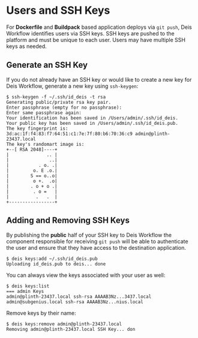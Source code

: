 # Users and SSH Keys

For **Dockerfile** and **Buildpack** based application deploys via `git push`, Deis Workflow identifies users via SSH
keys. SSH keys are pushed to the platform and must be unique to each user. Users may have multiple SSH keys as needed.

## Generate an SSH Key

If you do not already have an SSH key or would like to create a new key for Deis Workflow, generate a new key using
`ssh-keygen`:

```
$ ssh-keygen -f ~/.ssh/id_deis -t rsa
Generating public/private rsa key pair.
Enter passphrase (empty for no passphrase):
Enter same passphrase again:
Your identification has been saved in /Users/admin/.ssh/id_deis.
Your public key has been saved in /Users/admin/.ssh/id_deis.pub.
The key fingerprint is:
3d:ac:1f:f4:83:f7:64:51:c1:7e:7f:80:b6:70:36:c9 admin@plinth-23437.local
The key's randomart image is:
+--[ RSA 2048]----+
|              .. |
|               ..|
|           . o. .|
|         o. E .o.|
|        S == o..o|
|         o +.  .o|
|        . o + o .|
|         . o =   |
|          .   .  |
+-----------------+
```

## Adding and Removing SSH Keys

By publishing the **public** half of your SSH key to Deis Workflow the component responsible for receiving `git push`
will be able to authenticate the user and ensure that they have access to the destination application.

```
$ deis keys:add ~/.ssh/id_deis.pub
Uploading id_deis.pub to deis... done
```

You can always view the keys associated with your user as well:

```
$ deis keys:list
=== admin Keys
admin@plinth-23437.local ssh-rsa AAAAB3Nz...3437.local
admin@subgenius.local ssh-rsa AAAAB3Nz...nius.local
```

Remove keys by their name:
```
$ deis keys:remove admin@plinth-23437.local
Removing admin@plinth-23437.local SSH Key... don
```
